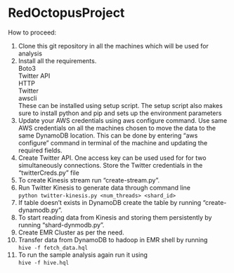 # RedOctopusProject

How to proceed:
1. Clone this git repository in all the machines which will be used for analysis
2. Install all the requirements.  
    Boto3  
    Twitter API  
    HTTP  
    Twitter  
    awscli  
  These can be installed using setup script. The setup script also makes sure to install python and pip and sets up the environment       parameters
3. Update your AWS credentials using aws configure command. Use same AWS credentials on all the machines chosen to move the data to the same DynamoDB location. This can be done by entering “aws configure” command in terminal of the machine and updating the required fields.
4. Create Twitter API. One access key can be used used for for two simultaneously connections. Store the Twitter credentials in the “twitterCreds.py” file
5. To create Kinesis stream run “create-stream.py”. 
6. Run Twitter Kinesis to generate data through command line  
    ```python twitter-kinesis.py <num_threads> <shard_id>```
7. If table doesn’t exists in DynamoDB create the table by running “create-dynamodb.py”.
8. To start reading data from Kinesis and storing them persistently by running “shard-dynmodb.py”.
9. Create EMR Cluster as per the need.
10. Transfer data from DynamoDB to hadoop in EMR shell by running  
      ```hive -f fetch_data.hql```
11. To run the sample analysis again run it using  
      ```hive -f hive.hql```



